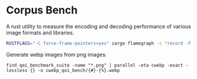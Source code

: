 # Corpus Bench

A rust utility to measure the encoding and decoding performance of various image
formats and libraries.

```bash
RUSTFLAGS="-C force-frame-pointers=yes" cargo flamegraph -c "record -F 10000 --call-graph=fp -g" -- decode qoi-bench
```


Generate webp images from png images:
```
find qoi_benchmark_suite -name "*.png" | parallel -eta cwebp -exact -lossless {} -o cwebp_qoi_bench/{#}-{%}.webp
```